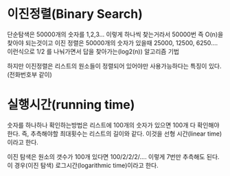 # 이진정렬(Binary Search)

단순탐색은 50000개의 숫자를 1,2,3... 이렇게 하나씩 찾는거라서 50000번 즉 O(n)을 찾아야 되는것이고
이진 정렬은 50000개의 숫자가 있을때 25000, 12500, 6250.... 이런식으로 1/2 를 나눠가면서 답을 찾아가는(log2(n)) 알고리즘 기법

하지만 이진정렬은 리스트의 원소들이 정렬되어 있어야만 사용가능하다는 특징이 있다.(전화번호부 같이)

# 실행시간(running time)

숫자를 하나하나 확인하는방법은 리스트에 100개의 숫자가 있으면 100개 다 확인해야한다. 즉, 추측해야할 최대횟수는 리스트의 길이와 같다.
이것을 선형 시간(linear time)이라고 한다.

이진 탐색은 원소의 갯수가 100개 있다면 100/2/2/2/.... 이렇게 7번만 추측해도 된다. 이 경우(이진 탐색) 로그시간(logarithmic time)이라고 한다.
